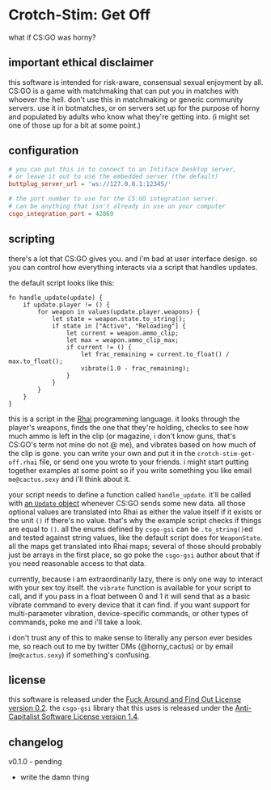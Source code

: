 # Crotch-Stim: Get Off

what if CS:GO was horny?

## important ethical disclaimer

this software is intended for risk-aware, consensual sexual enjoyment by all.
CS:GO is a game with matchmaking that can put you in matches with whoever the hell.
don't use this in matchmaking or generic community servers.
use it in botmatches, or on servers set up for the purpose of horny and populated by adults who know what they're getting into.
(i might set one of those up for a bit at some point.)

## configuration

```toml
# you can put this in to connect to an Intiface Desktop server,
# or leave it out to use the embedded server (the default)
buttplug_server_url = 'ws://127.0.0.1:12345/'

# the port number to use for the CS:GO integration server.
# can be anything that isn't already in use on your computer
csgo_integration_port = 42069
```

## scripting

there's a lot that CS:GO gives you.
and i'm bad at user interface design.
so you can control how everything interacts via a script that handles updates.

the default script looks like this:
```rhai
fn handle_update(update) {
    if update.player != () {
        for weapon in values(update.player.weapons) {
            let state = weapon.state.to_string();
            if state in ["Active", "Reloading"] {
                let current = weapon.ammo_clip;
                let max = weapon.ammo_clip_max;
                if current != () {
                    let frac_remaining = current.to_float() / max.to_float();
                    vibrate(1.0 - frac_remaining);
                }
            }
        }
    }
}
```

this is a script in the [Rhai](https://schungx.github.io/rhai/) programming language.
it looks through the player's weapons, finds the one that they're holding, checks to see how much ammo is left in the clip (or magazine, i don't know guns, that's CS:GO's term not mine do not @ me), and vibrates based on how much of the clip is gone.
you can write your own and put it in the `crotch-stim-get-off.rhai` file, or send one you wrote to your friends.
i might start putting together examples at some point so if you write something you like email `me@cactus.sexy` and i'll think about it.

your script needs to define a function called `handle_update`.
it'll be called with [an `Update` object](https://docs.rs/csgo-gsi/0.3.0/csgo_gsi/update/struct.Update.html) whenever CS:GO sends some new data.
all those optional values are translated into Rhai as either the value itself if it exists or the unit `()` if there's no value.
that's why the example script checks if things are equal to `()`.
all the enums defined by `csgo-gsi` can be `.to_string()`ed and tested against string values, like the default script does for `WeaponState`.
all the maps get translated into Rhai maps; several of those should probably just be arrays in the first place, so go poke the `csgo-gsi` author about that if you need reasonable access to that data.

currently, because i am extraordinarily lazy, there is only one way to interact with your sex toy itself.
the `vibrate` function is available for your script to call, and if you pass in a float between 0 and 1 it will send that as a basic vibrate command to every device that it can find.
if you want support for multi-parameter vibration, device-specific commands, or other types of commands, poke me and i'll take a look.

i don't trust any of this to make sense to literally any person ever besides me, so reach out to me by twitter DMs (@horny_cactus) or by email (`me@cactus.sexy`) if something's confusing.

## license

this software is released under the [Fuck Around and Find Out License version 0.2](https://git.sr.ht/~boringcactus/fafol/tree/master/LICENSE-v0.2.md).
the `csgo-gsi` library that this uses is released under the [Anti-Capitalist Software License version 1.4](https://anticapitalist.software/).

## changelog

v0.1.0 - pending
- write the damn thing
